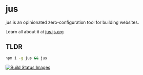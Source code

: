 # jus

jus is an opinionated zero-configuration tool for building websites.

Learn all about it at [jus.js.org](http://jus.js.org)

## TLDR

```sh
npm i -g jus && jus
```

[![Build Status Images](https://travis-ci.org/zeke/jus.svg)](https://travis-ci.org/zeke/jus)
